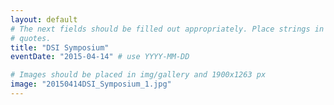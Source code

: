 ```yaml
---
layout: default
# The next fields should be filled out appropriately. Place strings in double
# quotes.
title: "DSI Symposium"
eventDate: "2015-04-14" # use YYYY-MM-DD

# Images should be placed in img/gallery and 1900x1263 px 
image: "20150414DSI_Symposium_1.jpg"
---
```

